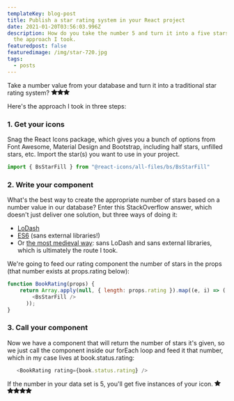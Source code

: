 ```yaml
---
templateKey: blog-post
title: Publish a star rating system in your React project
date: 2021-01-20T03:56:03.996Z
description: How do you take the number 5 and turn it into a five stars? Here's
  the approach I took.
featuredpost: false
featuredimage: /img/star-720.jpg
tags:
  - posts
---
```

Take a number value from your database and turn it into a traditional star rating system? <svg stroke="currentColor" fill="currentColor" stroke-width="0" viewBox="0 0 16 16" height="1em" width="1em" xmlns="http://www.w3.org/2000/svg"><path d="M3.612 15.443c-.386.198-.824-.149-.746-.592l.83-4.73L.173 6.765c-.329-.314-.158-.888.283-.95l4.898-.696L7.538.792c.197-.39.73-.39.927 0l2.184 4.327 4.898.696c.441.062.612.636.283.95l-3.523 3.356.83 4.73c.078.443-.36.79-.746.592L8 13.187l-4.389 2.256z"></path></svg><svg stroke="currentColor" fill="currentColor" stroke-width="0" viewBox="0 0 16 16" height="1em" width="1em" xmlns="http://www.w3.org/2000/svg"><path d="M3.612 15.443c-.386.198-.824-.149-.746-.592l.83-4.73L.173 6.765c-.329-.314-.158-.888.283-.95l4.898-.696L7.538.792c.197-.39.73-.39.927 0l2.184 4.327 4.898.696c.441.062.612.636.283.95l-3.523 3.356.83 4.73c.078.443-.36.79-.746.592L8 13.187l-4.389 2.256z"></path></svg><svg stroke="currentColor" fill="currentColor" stroke-width="0" viewBox="0 0 16 16" height="1em" width="1em" xmlns="http://www.w3.org/2000/svg"><path d="M3.612 15.443c-.386.198-.824-.149-.746-.592l.83-4.73L.173 6.765c-.329-.314-.158-.888.283-.95l4.898-.696L7.538.792c.197-.39.73-.39.927 0l2.184 4.327 4.898.696c.441.062.612.636.283.95l-3.523 3.356.83 4.73c.078.443-.36.79-.746.592L8 13.187l-4.389 2.256z"></path></svg>

Here's the approach I took in three steps:

### 1. Get your icons

Snag the React Icons package, which gives you a bunch of options from Font Awesome, Material Design and Bootstrap, including half stars, unfilled stars, etc. Import the star(s) you want to use in your project.

```javascript
import { BsStarFill } from "@react-icons/all-files/bs/BsStarFill"
```

### 2. Write your component

What's the best way to create the appropriate number of stars based on a number value in our database? Enter this StackOverflow answer, which doesn't just deliver one solution, but three ways of doing it:

* [LoDash](https://stackoverflow.com/a/34189653)
* [ES6](https://stackoverflow.com/a/39438518) (sans external libraries!)
* Or [the most medieval way](https://stackoverflow.com/a/47826868): sans LoDash and sans external libraries, which is ultimately the route I took.

We're going to feed our rating component the number of stars in the props (that number exists at props.rating below):

```javascript
function BookRating(props) {
    return Array.apply(null, { length: props.rating }).map((e, i) => (
        <BsStarFill />
      ));
}
```

### 3. Call your component

Now we have a component that will return the number of stars it's given, so we just call the component inside our forEach loop and feed it that number, which in my case lives at book.status.rating:

```javascript
   <BookRating rating={book.status.rating} />
```

If the number in your data set is 5, you'll get five instances of your icon. <svg stroke="currentColor" fill="currentColor" stroke-width="0" viewBox="0 0 16 16" height="1em" width="1em" xmlns="http://www.w3.org/2000/svg"><path d="M3.612 15.443c-.386.198-.824-.149-.746-.592l.83-4.73L.173 6.765c-.329-.314-.158-.888.283-.95l4.898-.696L7.538.792c.197-.39.73-.39.927 0l2.184 4.327 4.898.696c.441.062.612.636.283.95l-3.523 3.356.83 4.73c.078.443-.36.79-.746.592L8 13.187l-4.389 2.256z"></path></svg><svg stroke="currentColor" fill="currentColor" stroke-width="0" viewBox="0 0 16 16" height="1em" width="1em" xmlns="http://www.w3.org/2000/svg"><path d="M3.612 15.443c-.386.198-.824-.149-.746-.592l.83-4.73L.173 6.765c-.329-.314-.158-.888.283-.95l4.898-.696L7.538.792c.197-.39.73-.39.927 0l2.184 4.327 4.898.696c.441.062.612.636.283.95l-3.523 3.356.83 4.73c.078.443-.36.79-.746.592L8 13.187l-4.389 2.256z"></path></svg><svg stroke="currentColor" fill="currentColor" stroke-width="0" viewBox="0 0 16 16" height="1em" width="1em" xmlns="http://www.w3.org/2000/svg"><path d="M3.612 15.443c-.386.198-.824-.149-.746-.592l.83-4.73L.173 6.765c-.329-.314-.158-.888.283-.95l4.898-.696L7.538.792c.197-.39.73-.39.927 0l2.184 4.327 4.898.696c.441.062.612.636.283.95l-3.523 3.356.83 4.73c.078.443-.36.79-.746.592L8 13.187l-4.389 2.256z"></path></svg><svg stroke="currentColor" fill="currentColor" stroke-width="0" viewBox="0 0 16 16" height="1em" width="1em" xmlns="http://www.w3.org/2000/svg"><path d="M3.612 15.443c-.386.198-.824-.149-.746-.592l.83-4.73L.173 6.765c-.329-.314-.158-.888.283-.95l4.898-.696L7.538.792c.197-.39.73-.39.927 0l2.184 4.327 4.898.696c.441.062.612.636.283.95l-3.523 3.356.83 4.73c.078.443-.36.79-.746.592L8 13.187l-4.389 2.256z"></path></svg><svg stroke="currentColor" fill="currentColor" stroke-width="0" viewBox="0 0 16 16" height="1em" width="1em" xmlns="http://www.w3.org/2000/svg"><path d="M3.612 15.443c-.386.198-.824-.149-.746-.592l.83-4.73L.173 6.765c-.329-.314-.158-.888.283-.95l4.898-.696L7.538.792c.197-.39.73-.39.927 0l2.184 4.327 4.898.696c.441.062.612.636.283.95l-3.523 3.356.83 4.73c.078.443-.36.79-.746.592L8 13.187l-4.389 2.256z"></path></svg>